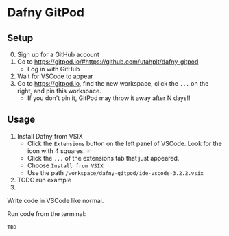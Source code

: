 # Dafny GitPod

## Setup

0. Sign up for a GitHub account
1. Go to <https://gitpod.io/#https://github.com/utahplt/dafny-gitpod>
    * Log in with GitHub
2. Wait for VSCode to appear
3. Go to <https://gitpod.io>, find the new workspace, click the `...` on the
   right, and pin this workspace.
    * If you don't pin it, GitPod may throw it away after N days!!

## Usage

1. Install Dafny from VSIX
    * Click the `Extensions` button on the left panel of VSCode. Look for the
      icon with 4 squares.
      <img alt="./img/vscode-extensions-icon.png" src="./img/vscode-extensions-icon.png" height="10px">
    * Click the `...` of the extensions tab that just appeared.
    * Choose `Install from VSIX`
    * Use the path `/workspace/dafny-gitpod/ide-vscode-3.2.2.vsix`
2. TODO run example
3. 


Write code in VSCode like normal.

Run code from the terminal:

```
TBD
```

